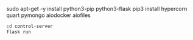 sudo apt-get -y install python3-pip python3-flask
pip3 install hypercorn quart pymongo aiodocker aiofiles

```sh
cd control-server
flask run
```